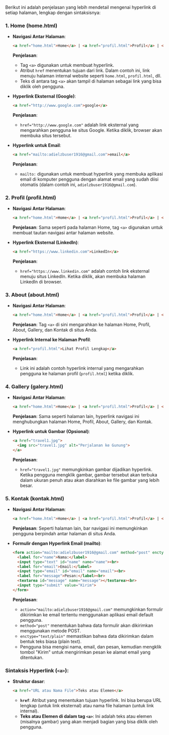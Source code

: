 Berikut ini adalah penjelasan yang lebih mendetail mengenai hyperlink di setiap halaman, lengkap dengan sintaksisnya:

### 1. **Home (home.html)**

- **Navigasi Antar Halaman**:
  ```html
  <a href="home.html">Home</a> | <a href="profil.html">Profil</a> | <a href="about.html">About</a> | <a href="galery.html">Gallery</a> | <a href="kontak.html">Kontak</a>
  ```
  **Penjelasan**:
  - Tag `<a>` digunakan untuk membuat hyperlink.
  - Atribut `href` menentukan tujuan dari link. Dalam contoh ini, link menuju halaman internal website seperti `home.html`, `profil.html`, dll.
  - Teks di antara tag `<a>` akan tampil di halaman sebagai link yang bisa diklik oleh pengguna.

- **Hyperlink Eksternal (Google)**:
  ```html
  <a href="http://www.google.com">google</a>
  ```
  **Penjelasan**:
  - `href="http://www.google.com"` adalah link eksternal yang mengarahkan pengguna ke situs Google. Ketika diklik, browser akan membuka situs tersebut.
  
- **Hyperlink untuk Email**:
  ```html
  <a href="mailto:adielzbuser1916@gmail.com">email</a>
  ```
  **Penjelasan**:
  - `mailto:` digunakan untuk membuat hyperlink yang membuka aplikasi email di komputer pengguna dengan alamat email yang sudah diisi otomatis (dalam contoh ini, `adielzbuser1916@gmail.com`).

### 2. **Profil (profil.html)**

- **Navigasi Antar Halaman**:
  ```html
  <a href="home.html">Home</a> | <a href="profil.html">Profil</a> | <a href="about.html">About</a> | <a href="galery.html">Gallery</a> | <a href="kontak.html">Kontak</a>
  ```
  **Penjelasan**: Sama seperti pada halaman Home, tag `<a>` digunakan untuk membuat tautan navigasi antar halaman website.

- **Hyperlink Eksternal (LinkedIn)**:
  ```html
  <a href="https://www.linkedin.com">LinkedIn</a>
  ```
  **Penjelasan**:
  - `href="https://www.linkedin.com"` adalah contoh link eksternal menuju situs LinkedIn. Ketika diklik, akan membuka halaman LinkedIn di browser.

### 3. **About (about.html)**

- **Navigasi Antar Halaman**:
  ```html
  <a href="home.html">Home</a> | <a href="profil.html">Profil</a> | <a href="about.html">About</a> | <a href="galery.html">Gallery</a> | <a href="kontak.html">Kontak</a>
  ```
  **Penjelasan**: Tag `<a>` di sini mengarahkan ke halaman Home, Profil, About, Gallery, dan Kontak di situs Anda.

- **Hyperlink Internal ke Halaman Profil**:
  ```html
  <a href="profil.html">Lihat Profil Lengkap</a>
  ```
  **Penjelasan**:
  - Link ini adalah contoh hyperlink internal yang mengarahkan pengguna ke halaman profil (`profil.html`) ketika diklik.

### 4. **Gallery (galery.html)**

- **Navigasi Antar Halaman**:
  ```html
  <a href="home.html">Home</a> | <a href="profil.html">Profil</a> | <a href="about.html">About</a> | <a href="galery.html">Gallery</a> | <a href="kontak.html">Kontak</a>
  ```
  **Penjelasan**: Sama seperti halaman lain, hyperlink navigasi ini menghubungkan halaman Home, Profil, About, Gallery, dan Kontak.

- **Hyperlink untuk Gambar (Opsional)**:
  ```html
  <a href="travel1.jpg">
    <img src="travel1.jpg" alt="Perjalanan ke Gunung">
  </a>
  ```
  **Penjelasan**:
  - `href="travel1.jpg"` memungkinkan gambar dijadikan hyperlink. Ketika pengguna mengklik gambar, gambar tersebut akan terbuka dalam ukuran penuh atau akan diarahkan ke file gambar yang lebih besar.

### 5. **Kontak (kontak.html)**

- **Navigasi Antar Halaman**:
  ```html
  <a href="home.html">Home</a> | <a href="profil.html">Profil</a> | <a href="about.html">About</a> | <a href="galery.html">Gallery</a> | <a href="kontak.html">Kontak</a>
  ```
  **Penjelasan**: Seperti halaman lain, bar navigasi ini memungkinkan pengguna berpindah antar halaman di situs Anda.

- **Formulir dengan Hyperlink Email (mailto)**:
  ```html
  <form action="mailto:adielzbuser1916@gmail.com" method="post" enctype="text/plain">
    <label for="name">Nama:</label>
    <input type="text" id="name" name="name"><br>
    <label for="email">Email:</label>
    <input type="email" id="email" name="email"><br>
    <label for="message">Pesan:</label><br>
    <textarea id="message" name="message"></textarea><br>
    <input type="submit" value="Kirim">
  </form>
  ```
  **Penjelasan**:
  - `action="mailto:adielzbuser1916@gmail.com"` memungkinkan formulir dikirimkan ke email tertentu menggunakan aplikasi email default pengguna.
  - `method="post"` menentukan bahwa data formulir akan dikirimkan menggunakan metode POST.
  - `enctype="text/plain"` memastikan bahwa data dikirimkan dalam bentuk teks biasa (plain text).
  - Pengguna bisa mengisi nama, email, dan pesan, kemudian mengklik tombol "Kirim" untuk mengirimkan pesan ke alamat email yang ditentukan.

### **Sintaksis Hyperlink (`<a>`)**:
- **Struktur dasar**: 
  ```html
  <a href="URL atau Nama File">Teks atau Elemen</a>
  ```
  - **`href`**: Atribut yang menentukan tujuan hyperlink. Ini bisa berupa URL lengkap (untuk link eksternal) atau nama file halaman (untuk link internal).
  - **Teks atau Elemen di dalam tag `<a>`**: Ini adalah teks atau elemen (misalnya gambar) yang akan menjadi bagian yang bisa diklik oleh pengguna.
